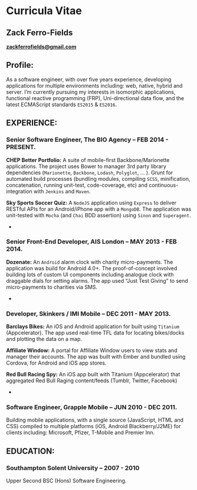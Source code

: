 # Curricula Vitae
## Zack Ferro-Fields
**zackferrofields@gmail.com**

## Profile:
As a software engineer, with over five years experience, developing applications for multiple environments including: web, native, hybrid and server. I’m currently pursuing my interests in isomorphic applications, functional reactive programming (FRP), Uni-directional data flow, and the latest ECMAScript standards `ES2015` & `ES2016`.

## EXPERIENCE:
### Senior Software Engineer, The BIO Agency – FEB 2014 - PRESENT.
**CHEP Better Portfolio:** A suite of mobile-first Backbone/Marionette applications. The project uses Bower to manager 3rd party library dependencies (`Marionette`, `Backbone`, `Lodash`, `Polyglot`, … ). Grunt for automated build processes (bundling modules, compiling `SCSS`, minification, concatenation, running unit-test, code-coverage, etc) and continuous-integration with `Jenkins` and `Maven`.

**Sky Sports Soccer Quiz:** A `NodeJS` application using `Express` to deliver RESTful APIs for an Android/iPhone app with a `MongoDB`. The application was unit-tested with `Mocha` (and `Chai` BDD assertion) using `Sinon` and `Superagent`.

-

### Senior Front-End Developer, AIS London – MAY 2013 - FEB 2014.
**Dozenate:** An `Android` alarm clock with charity micro-payments. The application was build for Android 4.0+. The proof-of-concept involved building lots of custom UI components including analogue clock with draggable dials for setting alarms. The app used “Just Test Giving” to send micro-payments to charities via SMS.

-

### Developer, Skinkers / IMI Mobile – DEC 2011 - MAY 2013.
**Barclays Bikes:** An iOS and Android application for built using `Titanium` (Appcelerator). The app used real-time TFL data for locating bikes/docks and plotting the data on a map.

**Affiliate Window:** A portal for Affiliate Window users to view stats and manager their accounts. The app was built with Ember and bundled using Cordova, for Android and iOS app stores.

**Red Bull Racing Spy:** An iOS app built with Titanium (Appcelerator) that aggregated Red Bull Raging content/feeds (Tumblr, Twitter, Facebook)

-

### Software Engineer, Grapple Mobile – JUN 2010 - DEC 2011.
Building mobile applications, with a single source (JavaScript, HTML and CSS) compiled to multiple platforms (iOS, Android Blackberry/J2ME) for clients including: Microsoft, Pfizer, T-Mobile and Premier Inn.

## EDUCATION:
### Southampton Solent University – 2007 - 2010
Upper Second BSC (Hons) Software Engineering.
